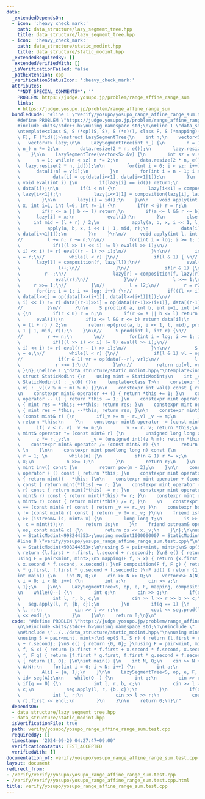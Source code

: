 ```yaml
---
data:
  _extendedDependsOn:
  - icon: ':heavy_check_mark:'
    path: data_structure/lazy_segmemt_tree.hpp
    title: data_structure/lazy_segmemt_tree.hpp
  - icon: ':heavy_check_mark:'
    path: data_structure/static_modint.hpp
    title: data_structure/static_modint.hpp
  _extendedRequiredBy: []
  _extendedVerifiedWith: []
  _isVerificationFailed: false
  _pathExtension: cpp
  _verificationStatusIcon: ':heavy_check_mark:'
  attributes:
    '*NOT_SPECIAL_COMMENTS*': ''
    PROBLEM: https://judge.yosupo.jp/problem/range_affine_range_sum
    links:
    - https://judge.yosupo.jp/problem/range_affine_range_sum
  bundledCode: "#line 1 \"verify/yosupo/yosupo_range_affine_range_sum.test.cpp\"\n\
    #define PROBLEM \"https://judge.yosupo.jp/problem/range_affine_range_sum\"\n\n\
    #include <bits/stdc++.h>\nusing namespace std;\n\n#line 1 \"data_structure/lazy_segmemt_tree.hpp\"\
    \ntemplate<class S, S (*op)(S, S), S (*e)(), class F, S (*mapping)(F, S), F (*composition)(F,\
    \ F), F (*id)()>\nstruct LazySegmentTree{\n    int n;\n    vector<S> data;\n \
    \   vector<F> lazy;\n\n    LazySegmentTree(int n_) {\n        n = 1; while(n <\
    \ n_) n *= 2;\n        data.resize(2 * n, e());\n        lazy.resize(2 * n, id());\n\
    \    }\n\n    LazySegmentTree(vector<S> &v) {\n        int sz = v.size();\n  \
    \      n = 1; while(n < sz) n *= 2;\n        data.resize(2 * n, e());\n      \
    \  lazy.resize(2 * n, id());\n\n        for(int i = 0; i < sz; i++) {\n      \
    \      data[i+n] = v[i];\n        }\n        for(int i = n - 1; i > 0; i--) {\n\
    \            data[i] = op(data[i<<1], data[i<<1|1]);\n        }\n    }\n\n   \
    \ void eval(int i) {\n        if(lazy[i] == id()) return;\n        data[i] = mapping(lazy[i],\
    \ data[i]);\n\n        if(i < n) {\n            lazy[i<<1] = composition(lazy[i],\
    \ lazy[i<<1]);\n            lazy[i<<1|1] = composition(lazy[i], lazy[i<<1|1]);\n\
    \        }\n\n        lazy[i] = id();\n    }\n\n    void apply(int a, int b, F\
    \ x, int i=1, int l=0, int r=-1) {\n        if(r < 0) r = n;\n        eval(i);\n\
    \        if(r <= a || b <= l) return;\n        if(a <= l && r <= b) {\n      \
    \      lazy[i] = x;\n            eval(i);\n        }\n        else {\n       \
    \     int mid = (l + r) / 2;\n            apply(a, b, x, i << 1, l, mid);\n  \
    \          apply(a, b, x, i << 1 | 1, mid, r);\n            data[i] = op(data[i<<1],\
    \ data[i<<1|1]);\n        }\n    }\n\n//     void apply(int l, int r, F f) {\n\
    //         l += n; r += n;\n\n//         for(int i = log; i >= 1; i--) {\n// \
    \            if(((l >> i) << i) != l) eval(l >> i);\n//             if(((r >>\
    \ i) << i) != r) eval((r - 1) >> i);\n//         }\n\n//         int l2 = l, r2\
    \ = r;\n//         while(l < r) {\n//             if(l & 1) { \n//           \
    \      lazy[l] = composition(f, lazy[l]);\n//                 eval(l);\n//   \
    \              l++;\n//             }\n//             if(r & 1) {\n//        \
    \         r--;\n//                 lazy[r] = composition(f, lazy[r]);\n//    \
    \             eval(r);\n//             }\n//             l >>= 1;\n//        \
    \     r >>= 1;\n//         }\n//         l = l2;\n//         r = r2;\n\n//   \
    \      for(int i = 1; i <= log; i++) {\n//             if(((l >> i) << i) != l)\
    \ data[l>>i] = op(data[l>>(i+1)], data[l>>(i+1)|1]);\n//             if(((r >>\
    \ i) << i) != r) data[(r-1)>>i] = op(data[(r-1)>>(i+1)], data[(r-1)>>(i+1)|1]);\n\
    //         }\n//     }\n\n    S prod(int a, int b, int i=1, int l=0, int r=-1)\
    \ {\n        if(r < 0) r = n;\n        if(r <= a || b <= l) return e();\n\n  \
    \      eval(i);\n        if(a <= l && r <= b) return data[i];\n        int mid\
    \ = (l + r) / 2;\n        return op(prod(a, b, i << 1, l, mid), prod(a, b, i <<\
    \ 1 | 1, mid, r));\n    }\n\n//     S prod(int l, int r) {\n//         l += n;\n\
    //         r += n;\n        \n//         for(int i = log; i >= 1; i--) {\n// \
    \            if(((l >> i) << i) != l) eval(l >> i);\n//             if(((r >>\
    \ i) << i) != r) eval((r - 1) >> i);\n//         }\n\n//         S vl = e, vr\
    \ = e;\n//         while(l < r) {\n//             if(l & 1) vl = op(vl, data[l++]);\n\
    //             if(r & 1) vr = op(data[--r], vr);\n//             l >>= 1;\n//\
    \             r >>= 1;\n//         }\n\n//         return op(vl, vr);\n//    \
    \ }\n};\n#line 1 \"data_structure/static_modint.hpp\"\ntemplate<int m=998244353>\
    \ struct StaticModint {\n    using mint = StaticModint;\n    int _v;\n\n    constexpr\
    \ StaticModint() : _v(0) {}\n    template<class T>\n    constexpr StaticModint(T\
    \ v) : _v((v % m + m) % m) {}\n\n    constexpr int val() const { return _v; }\n\
    \n    constexpr mint& operator ++ () { return *this += 1; }\n    constexpr mint&\
    \ operator -- () { return *this -= 1; }\n    constexpr mint operator ++ (int)\
    \ { mint res = *this; ++*this; return res; }\n    constexpr mint operator -- (int)\
    \ { mint res = *this; --*this; return res; }\n\n    constexpr mint& operator +=\
    \ (const mint& r) {\n        if(_v >= m - r._v) _v -= m;\n        _v += r._v;\
    \ return *this;\n    }\n    constexpr mint& operator -= (const mint& r) {\n  \
    \      if(_v < r._v) _v += m;\n        _v -= r._v; return *this;\n    }\n    constexpr\
    \ mint& operator *= (const mint& r) {\n        unsigned long long z = _v;\n  \
    \      z *= r._v;\n        _v = (unsigned int)(z % m); return *this;\n    }\n\
    \    constexpr mint& operator /= (const mint& r) {\n        return *this *= r.inv();\
    \ \n    }\n\n    constexpr mint pow(long long n) const {\n        mint x = *this,\
    \ r = 1; \n        while(n) {\n            if(n & 1) r *= x;\n            x *=\
    \ x;\n            n >>= 1;\n        }\n        return r;\n    }\n    constexpr\
    \ mint inv() const {\n        return pow(m - 2);\n    }\n\n    constexpr mint\
    \ operator + () const { return *this; }\n    constexpr mint operator - () const\
    \ { return mint() - *this; }\n\n    constexpr mint operator + (const mint& r)\
    \ const { return mint(*this) += r; }\n    constexpr mint operator - (const mint&\
    \ r) const { return mint(*this) -= r; }\n    constexpr mint operator * (const\
    \ mint& r) const { return mint(*this) *= r; }\n    constexpr mint operator / (const\
    \ mint& r) const { return mint(*this) /= r; }\n    \n    constexpr bool operator\
    \ == (const mint& r) const { return _v == r._v; }\n    constexpr bool operator\
    \ != (const mint& r) const { return _v != r._v; }\n\n    friend istream& operator\
    \ >> (istream& is, mint& x) {\n        long long t;\n        is >> t;\n      \
    \  x = mint(t);\n        return is;\n    }\n    friend ostream& operator << (ostream&\
    \ os, const mint& x) {\n        return os << x._v;\n    }\n};\n\nusing modint998244353\
    \ = StaticModint<998244353>;\nusing modint1000000007 = StaticModint<1000000007>;\n\
    #line 8 \"verify/yosupo/yosupo_range_affine_range_sum.test.cpp\"\n\nusing mint\
    \ = StaticModint<998244353>;\n\nusing S = pair<mint, mint>;\nS op(S l, S r) {\
    \ return {l.first + r.first, l.second + r.second}; }\nS e() { return {0, 0}; }\n\
    using F = pair<mint, mint>;\nS mapping(F f, S x) { return {x.first * f.first +\
    \ x.second * f.second, x.second}; }\nF composition(F f, F g) { return {f.first\
    \ * g.first, f.first * g.second + f.second}; }\nF id() { return {1, 0}; }\n\n\
    int main() {\n    int N, Q;\n    cin >> N >> Q;\n    vector<S> A(N);\n    for(int\
    \ i = 0; i < N; i++) {\n        int a;\n        cin >> a;\n        A[i] = {a,\
    \ 1};\n    }\n\n    LazySegmentTree<S, op, e, F, mapping, composition, id> seg(A);\n\
    \n    while(Q--) {\n        int q;\n        cin >> q;\n        if(q == 0) {\n\
    \            int l, r, b, c;\n            cin >> l >> r >> b >> c;\n         \
    \   seg.apply(l, r, {b, c});\n        }\n        if(q == 1) {\n            int\
    \ l, r;\n            cin >> l >> r;\n            cout << seg.prod(l, r).first\
    \ << endl;\n        }\n    }\n\n    return 0;\n}\n"
  code: "#define PROBLEM \"https://judge.yosupo.jp/problem/range_affine_range_sum\"\
    \n\n#include <bits/stdc++.h>\nusing namespace std;\n\n#include \"../../data_structure/lazy_segmemt_tree.hpp\"\
    \n#include \"../../data_structure/static_modint.hpp\"\n\nusing mint = StaticModint<998244353>;\n\
    \nusing S = pair<mint, mint>;\nS op(S l, S r) { return {l.first + r.first, l.second\
    \ + r.second}; }\nS e() { return {0, 0}; }\nusing F = pair<mint, mint>;\nS mapping(F\
    \ f, S x) { return {x.first * f.first + x.second * f.second, x.second}; }\nF composition(F\
    \ f, F g) { return {f.first * g.first, f.first * g.second + f.second}; }\nF id()\
    \ { return {1, 0}; }\n\nint main() {\n    int N, Q;\n    cin >> N >> Q;\n    vector<S>\
    \ A(N);\n    for(int i = 0; i < N; i++) {\n        int a;\n        cin >> a;\n\
    \        A[i] = {a, 1};\n    }\n\n    LazySegmentTree<S, op, e, F, mapping, composition,\
    \ id> seg(A);\n\n    while(Q--) {\n        int q;\n        cin >> q;\n       \
    \ if(q == 0) {\n            int l, r, b, c;\n            cin >> l >> r >> b >>\
    \ c;\n            seg.apply(l, r, {b, c});\n        }\n        if(q == 1) {\n\
    \            int l, r;\n            cin >> l >> r;\n            cout << seg.prod(l,\
    \ r).first << endl;\n        }\n    }\n\n    return 0;\n}\n"
  dependsOn:
  - data_structure/lazy_segmemt_tree.hpp
  - data_structure/static_modint.hpp
  isVerificationFile: true
  path: verify/yosupo/yosupo_range_affine_range_sum.test.cpp
  requiredBy: []
  timestamp: '2024-09-20 04:27:47+09:00'
  verificationStatus: TEST_ACCEPTED
  verifiedWith: []
documentation_of: verify/yosupo/yosupo_range_affine_range_sum.test.cpp
layout: document
redirect_from:
- /verify/verify/yosupo/yosupo_range_affine_range_sum.test.cpp
- /verify/verify/yosupo/yosupo_range_affine_range_sum.test.cpp.html
title: verify/yosupo/yosupo_range_affine_range_sum.test.cpp
---
```

